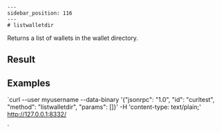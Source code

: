 
    ---
    sidebar_position: 116
    ---
    # listwalletdir

Returns a list of wallets in the wallet directory.

## Result

## Examples

`curl --user myusername --data-binary '{"jsonrpc": "1.0", "id": "curltest", "method": "listwalletdir", "params": []}' -H 'content-type: text/plain;' http://127.0.0.1:8332/

`